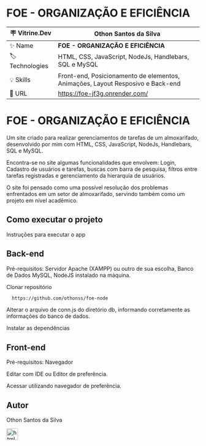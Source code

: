 # FOE - ORGANIZAÇÃO E EFICIÊNCIA

| :placard: Vitrine.Dev | Othon Santos da Silva |
| -------------  | --- |
| :sparkles: Name        | **FOE - ORGANIZAÇÃO E EFICIÊNCIA**
| :label: Technologies | HTML, CSS, JavaScript, NodeJs, Handlebars, SQL e MySQL 
| :bulb: Skills        | Front-end, Posicionamento de elementos, Animações, Layout Resposivo e Back-end
| :rocket: URL         | https://foe-jf3g.onrender.com/

# FOE - ORGANIZAÇÃO E EFICIÊNCIA
<p>
  Um site criado para realizar gerenciamentos de tarefas de um almoxarifado, desenvolvido por mim com HTML, CSS, JavaScript, NodeJs, Handlebars, SQL e MySQL.
</p>

<p>
  Encontra-se no site algumas funcionalidades que envolvem: Login, Cadastro de usuários e tarefas, buscas com barra de pesquisa, filtros entre tarefas registradas e gerenciamento da hierarquia de usuários.
</p>

<p>
  O site foi pensado como uma possível resolução dos problemas enfrentados em um setor de almoxarifado, servindo também como um projeto em nível acadêmico.   
</p>


## Como executar o projeto

Instruções para executar o app

## Back-end
Pré-requisitos: Servidor Apache (XAMPP) ou outro de sua escolha, Banco de Dados MySQL, NodeJS instalado na máquina.

Clonar repositório

```bash
  https://github.com/othonss/foe-node
```
Alterar o arquivo de conn.js do diretório db, informando corretamente as informações do banco de dados.

Instalar as dependências

## Front-end
Pré-requisitos: Navegador

Editar com IDE ou Editor de preferência.

Acessar utilizando navegador de preferência.

## Autor 

Othon Santos da Silva

<a href="https://www.linkedin.com/in/othon-santos-35531b129/" target="_blank">
    <img align="center" alt="html" height="30"  src="https://img.shields.io/badge/LinkedIn-0077B5?style=for-the-badge&logo=linkedin&logoColor=white">
</a>

